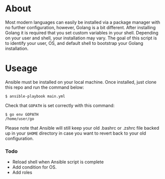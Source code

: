 # About

Most modern languages can easily be installed via a package manager with no further configuration, however, Golang is a bit different. After installing Golang it is required that you set custom variables in your shell. Depending on your user and shell, your installation may vary. The goal of this script is to identify your user, OS, and default shell to bootstrap your Golang installation.

# Useage

Ansible must be installed on your local machine. Once installed, just clone this repo and run the command below:

`$ ansible-playbook main.yml`

Check that `GOPATH` is set correctly with this command:
```
$ go env GOPATH
/home/user/go
```

Please note that Ansible will still keep your old .bashrc or .zshrc file backed up in your `$HOME` directory in case you want to revert back to your old configuration.


### Todo
* Reload shell when Ansible script is complete
* Add condition for OS.
* Add roles
